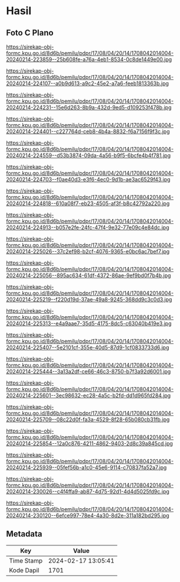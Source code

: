 # Hasil

## Foto C Plano

https://sirekap-obj-formc.kpu.go.id/8d6b/pemilu/pdpr/17/08/04/20/14/1708042014004-20240214-223859--25b608fe-a76a-4eb1-8534-0c8de1449e00.jpg

https://sirekap-obj-formc.kpu.go.id/8d6b/pemilu/pdpr/17/08/04/20/14/1708042014004-20240214-224107--a0b9d613-a9c2-45e2-a7a6-feeb1813363b.jpg

https://sirekap-obj-formc.kpu.go.id/8d6b/pemilu/pdpr/17/08/04/20/14/1708042014004-20240214-224231--15e6d263-8b9a-432d-9ed5-d109253f478b.jpg

https://sirekap-obj-formc.kpu.go.id/8d6b/pemilu/pdpr/17/08/04/20/14/1708042014004-20240214-224401--c227764d-ceb8-4b4a-8832-f6a7156f9f3c.jpg

https://sirekap-obj-formc.kpu.go.id/8d6b/pemilu/pdpr/17/08/04/20/14/1708042014004-20240214-224559--d53b3874-09da-4a56-b9f5-6bcfe4b4f781.jpg

https://sirekap-obj-formc.kpu.go.id/8d6b/pemilu/pdpr/17/08/04/20/14/1708042014004-20240214-224703--f0ae40d3-e3f6-4ec0-9d1b-ae3ac6529f43.jpg

https://sirekap-obj-formc.kpu.go.id/8d6b/pemilu/pdpr/17/08/04/20/14/1708042014004-20240214-224818--610a08f7-eb23-4505-af3f-b8c42792a220.jpg

https://sirekap-obj-formc.kpu.go.id/8d6b/pemilu/pdpr/17/08/04/20/14/1708042014004-20240214-224913--b057e2fe-24fc-47f4-9e32-77e09c4e84dc.jpg

https://sirekap-obj-formc.kpu.go.id/8d6b/pemilu/pdpr/17/08/04/20/14/1708042014004-20240214-225026--37c2ef98-b2cf-4076-9365-e0bc6ac7bef7.jpg

https://sirekap-obj-formc.kpu.go.id/8d6b/pemilu/pdpr/17/08/04/20/14/1708042014004-20240214-225056--895ac634-61df-4372-86ae-9ef9bd0f7b4b.jpg

https://sirekap-obj-formc.kpu.go.id/8d6b/pemilu/pdpr/17/08/04/20/14/1708042014004-20240214-225219--f220d19d-37ae-49a8-9245-368dd9c3c0d3.jpg

https://sirekap-obj-formc.kpu.go.id/8d6b/pemilu/pdpr/17/08/04/20/14/1708042014004-20240214-225313--e4a9aae7-35d5-4175-8dc5-c63040b419e3.jpg

https://sirekap-obj-formc.kpu.go.id/8d6b/pemilu/pdpr/17/08/04/20/14/1708042014004-20240214-225407--5e2101cf-355e-40d5-87d9-1cf0833733d6.jpg

https://sirekap-obj-formc.kpu.go.id/8d6b/pemilu/pdpr/17/08/04/20/14/1708042014004-20240214-225444--3a13a2df-ce66-46c3-8750-b7f3a92d6001.jpg

https://sirekap-obj-formc.kpu.go.id/8d6b/pemilu/pdpr/17/08/04/20/14/1708042014004-20240214-225601--3ec98632-ec28-4a5c-b2fd-dd1d965fd284.jpg

https://sirekap-obj-formc.kpu.go.id/8d6b/pemilu/pdpr/17/08/04/20/14/1708042014004-20240214-225709--08c22d0f-fa3a-4529-8f28-65b080cb31fb.jpg

https://sirekap-obj-formc.kpu.go.id/8d6b/pemilu/pdpr/17/08/04/20/14/1708042014004-20240214-225854--12a0c876-4211-4862-9403-2d8c39a845cd.jpg

https://sirekap-obj-formc.kpu.go.id/8d6b/pemilu/pdpr/17/08/04/20/14/1708042014004-20240214-225939--05fef56b-a1c0-45e6-9114-c70837fa52a7.jpg

https://sirekap-obj-formc.kpu.go.id/8d6b/pemilu/pdpr/17/08/04/20/14/1708042014004-20240214-230026--c4f4ffa9-ab87-4d75-92d1-4d4d5025fd9c.jpg

https://sirekap-obj-formc.kpu.go.id/8d6b/pemilu/pdpr/17/08/04/20/14/1708042014004-20240214-230120--6efce997-78e4-4a30-8d2e-311a182bd295.jpg


## Metadata

| Key        | Value               |
| ---------- | ------------------- |
| Time Stamp | 2024-02-17 13:05:41 |
| Kode Dapil | 1701                |



